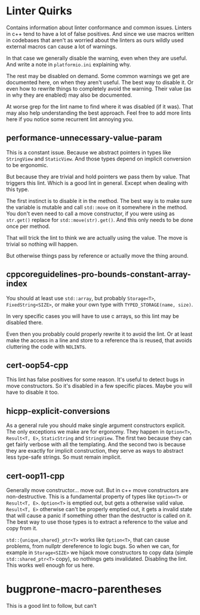 # Linter Quirks

Contains information about linter conformance and common issues. Linters in c++ tend to have a lot of false positives. And since we use macros written in codebases that aren't as worried about the linters as ours wildly used external macros can cause a lot of warnings.

In that case we generally disable the warning, even when they are useful. And write a note in `platformio.ini` explaining why.

The rest may be disabled on demand. Some common warnings we get are documented here, on when they aren't useful. The best way to disable it. Or even how to rewrite things to completely avoid the warning. Their value (as in why they are enabled) may also be documented.

At worse grep for the lint name to find where it was disabled (if it was). That may also help understanding the best approach. Feel free to add more lints here if you notice some recurrent lint annoying you.

## performance-unnecessary-value-param

This is a constant issue. Because we abstract pointers in types like `StringView` and `StaticView`. And those types depend on implicit conversion to be ergonomic.

But because they are trivial and hold pointers we pass them by value. That triggers this lint. Which is a good lint in general. Except when dealing with this type.

The first instinct is to disable it in the method. The best way is to make sure the variable is mutable and call `std::move` on it somewhere in the method. You don't even need to call a move constructor, if you were using as `str.get()` replace for `std::move(str).get()`. And this only needs to be done once per method.

That will trick the lint to think we are actually using the value. The move is trivial so nothing will happen.

But otherwise things pass by reference or actually move the thing around.

## cppcoreguidelines-pro-bounds-constant-array-index

You should at least use `std::array`, but probably `Storage<T>`, `FixedString<SIZE>`, or make your own type with `TYPED_STORAGE(name, size)`.

In very specific cases you will have to use c arrays, so this lint may be disabled there.

Even then you probably could properly rewrite it to avoid the lint. Or at least make the access in a line and store to a reference tha is reused, that avoids cluttering the code with `NOLINT`s.

## cert-oop54-cpp

This lint has false positives for some reason. It's useful to detect bugs in move constructors. So it's disabled in a few specific places. Maybe you will have to disable it too.

## hicpp-explicit-conversions

As a general rule you should make single argument constructors explicit. The only exceptions we make are for ergonomy. They happen in `Option<T>`, `Result<T, E>`, `StaticString` and `StringView`. The first two because they can get fairly verbose with all the templating. And the second two is because they are exactly for implicit construction, they serve as ways to abstract less type-safe strings. So must remain implicit.

## cert-oop11-cpp

Generally move constructor... move out. But in c++ move constructors are non-destructive. This is a fundamental property of types like `Option<T>` or `Result<T, E>`. `Option<T>` is emptied out, but gets a otherwise valid value. `Result<T, E>` otherwise can't be properly emptied out, it gets a invalid state that will cause a panic if something other than the destructor is called on it. The best way to use those types is to extract a reference to the value and copy from it.

`std::{unique,shared}_ptr<T>` works like `Option<T>`, that can cause problems, from nullptr dereference to logic bugs. So when we can, for example in `Storage<SIZE>` we hijack move constructors to copy data (simple `std::shared_ptr<T>` copy), so nothings gets invalidated. Disabling the lint. This works well enough for us here.

# bugprone-macro-parentheses

This is a good lint to follow, but can't 